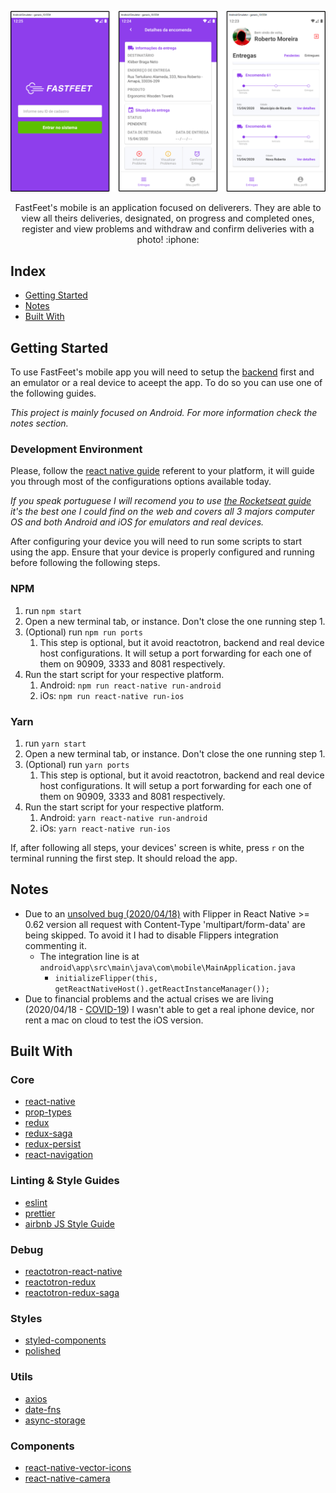 <p align="center">
  <img src="../.github/mobile.png" />
</p>

<p align="center">
  FastFeet's mobile is an application focused on deliverers. They are able to view all theirs deliveries, designated, on progress and completed ones, register and view problems and withdraw and confirm deliveries with a photo! :iphone:
</p>

## Index
- [Getting Started][100]
- [Notes][101]
- [Built With][102]

[100]: #getting-started
[101]: #notes
[102]: #built-with

## Getting Started
To use FastFeet's mobile app you will need to setup the [backend][200] first and an emulator or a real device to aceept the app. To do so you can use one of the following guides.

*This project is mainly focused on Android. For more information check the notes section.*

### Development Environment
Please, follow the [react native guide][201] referent to your platform, it will guide you through most of the configurations options available today.

*If you speak portuguese I will recomend you to use [the Rocketseat guide][202] it's the best one I could find on the web and covers all 3 majors computer OS and both Android and iOS for emulators and real devices.*

[200]: https://github.com/f-maia/-Rocketseat-FastFeet/tree/master/backend
[201]: https://reactnative.dev/docs/environment-setup
[202]: https://react-native.rocketseat.dev/

After configuring your device you will need to run some scripts to start using the app. Ensure that your device is properly configured and running before following the following steps.

### NPM
1. run `npm start`
2. Open a new terminal tab, or instance. Don't close the one running step 1.
3. (Optional) run `npm run ports`
   1. This step is optional, but it avoid reactotron, backend and real device host configurations. It will setup a port forwarding for each one of them on 90909, 3333 and 8081 respectively.
4. Run the start script for your respective platform.
   1. Android: `npm run react-native run-android`
   2. iOs: `npm run react-native run-ios`

### Yarn
1. run `yarn start`
2. Open a new terminal tab, or instance. Don't close the one running step 1.
3. (Optional) run `yarn ports`
   1. This step is optional, but it avoid reactotron, backend and real device host configurations. It will setup a port forwarding for each one of them on 90909, 3333 and 8081 respectively.
4. Run the start script for your respective platform.
   1. Android: `yarn react-native run-android`
   2. iOs: `yarn react-native run-ios`

If, after following all steps, your devices' screen is white, press `r` on the terminal running the first step. It should reload the app.

## Notes
- Due to an [unsolved bug (2020/04/18)][301]  with Flipper in React Native >= 0.62 version all request with Content-Type 'multipart/form-data' are being skipped. To avoid it I had to disable Flippers integration commenting it.
  - The integration line is at `android\app\src\main\java\com\mobile\MainApplication.java`
    - `initializeFlipper(this, getReactNativeHost().getReactInstanceManager());`
- Due to financial problems and the actual crises we are living (2020/04/18 - [COVID-19][302]) I wasn't able to get a real iphone device, nor rent a mac on cloud to test the iOS version.

[301]: https://github.com/facebook/react-native/issues/28551
[302]: https://www.google.com/search?biw=1920&bih=1011&sxsrf=ALeKk023oJrU7B8W-UZ8sytqQbW96BlXTw%3A1587166571329&ei=az2aXrHFE8mz5OUP6p-rkAI&q=covid-19&oq=covid-19&gs_lcp=CgZwc3ktYWIQAzIFCAAQywEyAggAMgIIADIFCAAQywEyBQgAEMsBMgUIABDLATIFCAAQywEyBQgAEMsBMgUIABDLATIFCAAQywE6BAgjECc6BAgAEEM6BwgAEBQQhwI6BQgAEJECUOrqAVjq-AFg6PoBaAFwAHgAgAGSAYgBzgiSAQMyLjiYAQCgAQGqAQdnd3Mtd2l6&sclient=psy-ab&ved=0ahUKEwjxprud0PDoAhXJGbkGHerPCiIQ4dUDCAw&uact=5

## Built With

### Core
- [react-native][400]
- [prop-types][401]
- [redux][402]
- [redux-saga][403]
- [redux-persist][404]
- [react-navigation][405]

[400]: https://reactnative.dev/
[401]: https://github.com/facebook/prop-types
[402]: https://redux.js.org/
[403]: https://redux-saga.js.org/
[404]: https://github.com/rt2zz/redux-persist
[405]: https://reactnavigation.org/

### Linting & Style Guides
- [eslint][406]
- [prettier][407]
- [airbnb JS Style Guide][408]

[406]: https://eslint.org/
[407]: https://prettier.io/
[408]: https://github.com/airbnb/javascript

### Debug
- [reactotron-react-native][409]
- [reactotron-redux][410]
- [reactotron-redux-saga][411]

[409]: https://github.com/infinitered/reactotron/blob/master/docs/quick-start-react-native.md
[410]: https://github.com/infinitered/reactotron-redux
[411]: https://github.com/infinitered/reactotron-redux-saga

### Styles
- [styled-components][412]
- [polished][413]

[412]: https://styled-components.com/
[413]: https://github.com/styled-components/polished

### Utils
- [axios][414]
- [date-fns][415]
- [async-storage][416]

[414]: https://github.com/axios/axios
[415]: https://date-fns.org/
[416]: https://github.com/react-native-community/async-storage

### Components
- [react-native-vector-icons][417]
- [react-native-camera][418]

[417]: https://github.com/oblador/react-native-vector-icons
[418]: https://github.com/react-native-community/react-native-camera

